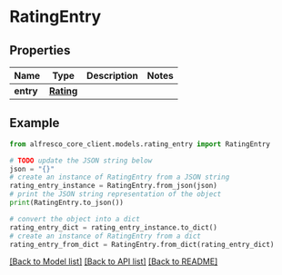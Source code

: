 # RatingEntry


## Properties

Name | Type | Description | Notes
------------ | ------------- | ------------- | -------------
**entry** | [**Rating**](Rating.md) |  | 

## Example

```python
from alfresco_core_client.models.rating_entry import RatingEntry

# TODO update the JSON string below
json = "{}"
# create an instance of RatingEntry from a JSON string
rating_entry_instance = RatingEntry.from_json(json)
# print the JSON string representation of the object
print(RatingEntry.to_json())

# convert the object into a dict
rating_entry_dict = rating_entry_instance.to_dict()
# create an instance of RatingEntry from a dict
rating_entry_from_dict = RatingEntry.from_dict(rating_entry_dict)
```
[[Back to Model list]](../README.md#documentation-for-models) [[Back to API list]](../README.md#documentation-for-api-endpoints) [[Back to README]](../README.md)



